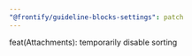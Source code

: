 ```yaml
---
"@frontify/guideline-blocks-settings": patch
---
```


feat(Attachments): temporarily disable sorting
